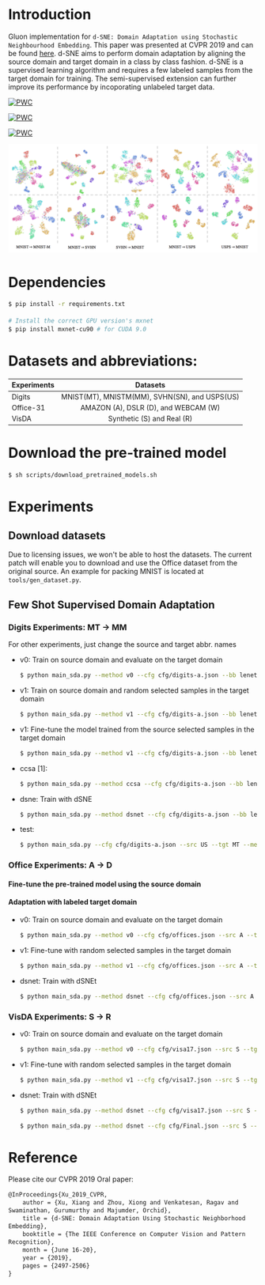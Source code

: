 # Introduction

Gluon implementation for ```d-SNE: Domain Adaptation using Stochastic Neighbourhood Embedding```. This paper was presented at CVPR 2019 and can be found [here](https://arxiv.org/abs/1905.12775). d-SNE aims to perform domain adaptation by aligning the source domain and target domain in a class by class fashion. d-SNE is a supervised learning algorithm and requires a few labeled samples from the target domain for training. The semi-supervised extension can further improve its performance by incoporating unlabeled target data. 

[![PWC](https://img.shields.io/endpoint.svg?url=https://paperswithcode.com/badge/d-sne-domain-adaptation-using-stochastic/domain-adaptation-on-office-31)](https://paperswithcode.com/sota/domain-adaptation-on-office-31?p=d-sne-domain-adaptation-using-stochastic)

[![PWC](https://img.shields.io/endpoint.svg?url=https://paperswithcode.com/badge/d-sne-domain-adaptation-using-stochastic/domain-adaptation-on-svnh-to-mnist)](https://paperswithcode.com/sota/domain-adaptation-on-svnh-to-mnist?p=d-sne-domain-adaptation-using-stochastic)

[![PWC](https://img.shields.io/endpoint.svg?url=https://paperswithcode.com/badge/d-sne-domain-adaptation-using-stochastic/domain-adaptation-on-visda2017)](https://paperswithcode.com/sota/domain-adaptation-on-visda2017?p=d-sne-domain-adaptation-using-stochastic)

![Results](imgs/tsne-digits.png)

# Dependencies

```bash
$ pip install -r requirements.txt

# Install the correct GPU version's mxnet
$ pip install mxnet-cu90 # for CUDA 9.0
```

# Datasets and abbreviations:
| Experiments | Datasets |
| ----------- |:--------:|
| Digits      | MNIST(MT), MNISTM(MM), SVHN(SN), and USPS(US)|
| Office-31   | AMAZON (A), DSLR (D), and WEBCAM (W)         |
| VisDA       | Synthetic (S) and Real (R)                   |



# Download the pre-trained model
```bash
$ sh scripts/download_pretrained_models.sh
```

# Experiments
## Download datasets
Due to licensing issues, we won't be able to host the datasets. The current patch will enable you to download and use the Office dataset from the original source. An example for packing MNIST is located at ```tools/gen_dataset.py```.

## Few Shot Supervised Domain Adaptation
### Digits Experiments: MT -> MM
For other experiments, just change the source and target abbr. names
- v0: Train on source domain and evaluate on the target domain
    ```bash
    $ python main_sda.py --method v0 --cfg cfg/digits-a.json --bb lenetplus --bs 256 --src MT --tgt MM --nc 10 --size 32 --train-src --log-itv 0 --dropout --hybridize
    ```
- v1: Train on source domain and random selected samples in the target domain
    ```bash
    $ python main_sda.py --method v1 --cfg cfg/digits-a.json --bb lenetplus --bs 256 --src MT --tgt MM --nc 10 --size 32 --train-src --log-itv 0 --dropout --hybridize
    ```
- v1: Fine-tune the model trained from the source selected samples in the target domain
    ```bash
    $ python main_sda.py --method v1 --cfg cfg/digits-a.json --bb lenetplus --bs 256 --src MT --tgt MM --nc 10 --size 32 --train-src --log-itv 0 --dropout --model-path path/to/model --hybridize
    ```
- ccsa \[1\]:
    ```bash
    $ python main_sda.py --method ccsa --cfg cfg/digits-a.json --bb lenetplus --bs 256 --src MT --tgt MM --nc 10 --size 32 --log-itv 0 --dropout --hybridize
    ```
- dsne: Train with dSNE
    ```bash
    $ python main_sda.py --method dsnet --cfg cfg/digits-a.json --bb lenetplus --bs 256 --src MT --tgt MM --nc 10 --size 32 --log-itv 100 --dropout --hybridize
    ```

- test:
    ```bash
    $ python main_sda.py --cfg cfg/digits-a.json --src US --tgt MT --method=dsnet --bb lenetplus --nc 10 --resize 32 --size 32 --dropout --postfix prefix/name --test --model-path model/path --plot
    ```

### Office Experiments: A -> D
#### Fine-tune the pre-trained model using the source domain

#### Adaptation with labeled target domain
- v0: Train on source domain and evaluate on the target domain
    ```bash
    $ python main_sda.py --method v0 --cfg cfg/offices.json --src A --tgt D --nc 31 --train-src --log-itv 0 --flip --random-color --random-crop --model-path path/to/model --fn --hybridize
    ```
- v1: Fine-tune with random selected samples in the target domain
    ```bash
    $ python main_sda.py --method v1 --cfg cfg/offices.json --src A --tgt D --nc 31 --log-itv 0 --flip --random-color --random-crop --model-path path/to/model --fn --hybridize
    ```
- dsnet: Train with dSNEt
    ```bash
    $ python main_sda.py --method dsnet --cfg cfg/offices.json --src A --tgt D --nc 31 --log-itv 100 --flip --random-color --random-crop --model-path path/to/model --fn --hybridize
    ```
### VisDA Experiments: S -> R
- v0: Train on source domain and evaluate on the target domain
    ```bash
    $ python main_sda.py --method v0 --cfg cfg/visa17.json --src S --tgt R --nc 12 --train-src --log-itv 0 --flip --random-color --random-crop --model-path path/to/model --fn --hybridize
    ```
- v1: Fine-tune with random selected samples in the target domain
    ```bash
    $ python main_sda.py --method v1 --cfg cfg/visa17.json --src S --tgt R --nc 12 --log-itv 0 --flip --random-color --random-crop --model-path path/to/model --fn --hybridize
    ```
- dsnet: Train with dSNEt
    ```bash
    $ python main_sda.py --method dsnet --cfg cfg/visa17.json --src S --tgt R --nc 12 --log-itv 100 --flip --random-color --random-crop --model-path path/to/model --fn --hybridize
    ```
    ```bash
    $ python main_sda.py --method dsnet --cfg cfg/Final.json --src S --tgt R --nc 12 --log-itv 100 --flip --random-color --random-crop --model-path path/to/model --fn --hybridize
    ```

# Reference
Please cite our CVPR 2019 Oral paper:
```
@InProceedings{Xu_2019_CVPR,
    author = {Xu, Xiang and Zhou, Xiong and Venkatesan, Ragav and Swaminathan, Gurumurthy and Majumder, Orchid},
    title = {d-SNE: Domain Adaptation Using Stochastic Neighborhood Embedding},
    booktitle = {The IEEE Conference on Computer Vision and Pattern Recognition},
    month = {June 16-20},
    year = {2019},
    pages = {2497-2506}
}
```

